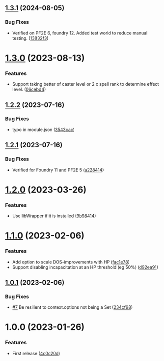 ## [1.3.1](https://github.com/tyrielv/fvtt-pf2e-incapacitation-variants/compare/v1.3.0...v1.3.1) (2024-08-05)


### Bug Fixes

* Verified on PF2E 6, foundry 12. Added test world to reduce manual testing. ([13832f3](https://github.com/tyrielv/fvtt-pf2e-incapacitation-variants/commit/13832f3e6f98a5e0dd97f90db19dc37f0bab1ea9))

# [1.3.0](https://github.com/tyrielv/fvtt-pf2e-incapacitation-variants/compare/v1.2.2...v1.3.0) (2023-08-13)


### Features

* Support taking better of caster level or 2 x spell rank to determine effect level. ([06cebd4](https://github.com/tyrielv/fvtt-pf2e-incapacitation-variants/commit/06cebd43ec2f2d7257a5351d8963d2180fb8a36d))

## [1.2.2](https://github.com/tyrielv/fvtt-pf2e-incapacitation-variants/compare/v1.2.1...v1.2.2) (2023-07-16)


### Bug Fixes

* typo in module.json ([3543cac](https://github.com/tyrielv/fvtt-pf2e-incapacitation-variants/commit/3543cac27ac79f49295c033695e9ac85341aa36b))

## [1.2.1](https://github.com/tyrielv/fvtt-pf2e-incapacitation-variants/compare/v1.2.0...v1.2.1) (2023-07-16)


### Bug Fixes

* Verified for Foundry 11 and PF2E 5 ([a228414](https://github.com/tyrielv/fvtt-pf2e-incapacitation-variants/commit/a22841440ec2d758fdbe2697c1ffca8b4feee507))

# [1.2.0](https://github.com/tyrielv/fvtt-pf2e-incapacitation-variants/compare/v1.1.0...v1.2.0) (2023-03-26)


### Features

* Use libWrapper if it is installed ([9b98414](https://github.com/tyrielv/fvtt-pf2e-incapacitation-variants/commit/9b98414a8005636eead4bce33f4227048df0a52d))

# [1.1.0](https://github.com/tyrielv/fvtt-pf2e-incapacitation-variants/compare/v1.0.1...v1.1.0) (2023-02-06)


### Features

* Add option to scale DOS-improvements with HP ([fac1e78](https://github.com/tyrielv/fvtt-pf2e-incapacitation-variants/commit/fac1e78fb62531d21cb96fcd4f7a778db4621e98))
* Support disabling incapacitation at an HP threshold (eg 50%) ([d92ea91](https://github.com/tyrielv/fvtt-pf2e-incapacitation-variants/commit/d92ea914f1f5782726133c79c0194bc14778f36f))

## [1.0.1](https://github.com/tyrielv/fvtt-pf2e-incapacitation-variants/compare/v1.0.0...v1.0.1) (2023-02-06)


### Bug Fixes

* [#7](https://github.com/tyrielv/fvtt-pf2e-incapacitation-variants/issues/7) Be resilient to context.options not being a Set ([234cf98](https://github.com/tyrielv/fvtt-pf2e-incapacitation-variants/commit/234cf98d5e142b88f7aa01e556772bc71ac07bbe))

# 1.0.0 (2023-01-26)


### Features

* First release ([4c0c20d](https://github.com/tyrielv/fvtt-pf2e-incapacitation-variants/commit/4c0c20d46d7c533e493c634858e4c20a7f80788c))

